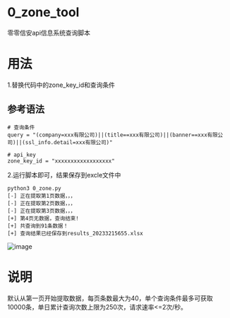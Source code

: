 # 0_zone_tool
零零信安api信息系统查询脚本

# 用法
1.替换代码中的zone_key_id和查询条件
## 参考语法
```
# 查询条件
query = "(company=xxx有限公司)||(title==xxx有限公司)||(banner==xxx有限公司)||(ssl_info.detail=xxx有限公司)"

# api_key
zone_key_id = "xxxxxxxxxxxxxxxxxx"
```

2.运行脚本即可，结果保存到excle文件中

```
python3 0_zone.py
[-] 正在提取第1页数据，，，
[-] 正在提取第2页数据，，，
[-] 正在提取第3页数据，，，
[+] 第4页无数据，查询结束!
[+] 共查询到91条数据！
[+] 查询结果已经保存到results_20233215655.xlsx
```

![image](https://user-images.githubusercontent.com/37563697/222225610-07bf4cb3-9227-4ad4-b55a-6dbe56a33771.png)

# 说明

默认从第一页开始提取数据，每页条数最大为40，单个查询条件最多可获取10000条，单日累计查询次数上限为250次，请求速率<=2次/秒。
